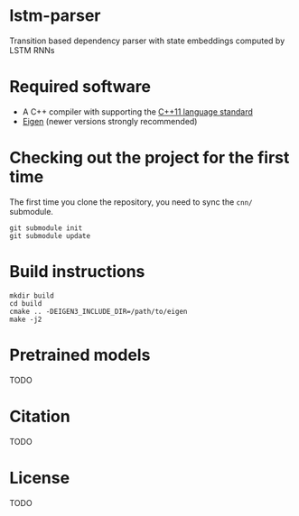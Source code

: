 # lstm-parser
Transition based dependency parser with state embeddings computed by LSTM RNNs

# Required software

 * A C++ compiler with supporting the [C++11 language standard](https://en.wikipedia.org/wiki/C%2B%2B11)
 * [Eigen](https://eigen.tuxfamily.org) (newer versions strongly recommended)

# Checking out the project for the first time

The first time you clone the repository, you need to sync the `cnn/` submodule.

    git submodule init
    git submodule update

# Build instructions

    mkdir build
    cd build
    cmake .. -DEIGEN3_INCLUDE_DIR=/path/to/eigen
    make -j2

# Pretrained models

TODO

# Citation

TODO

# License

TODO

